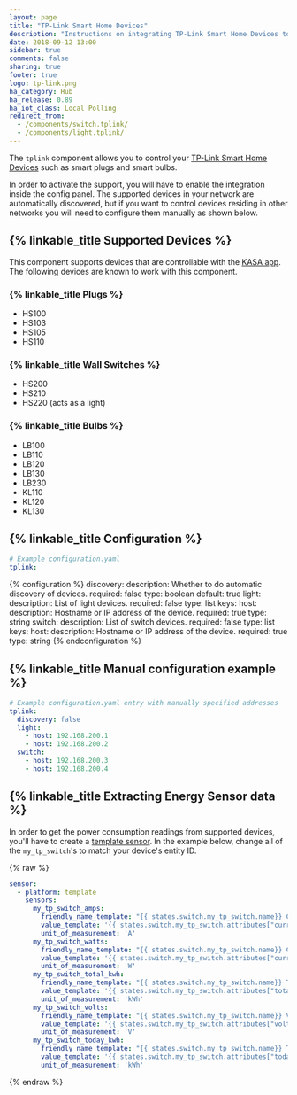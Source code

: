 ```yaml
---
layout: page
title: "TP-Link Smart Home Devices"
description: "Instructions on integrating TP-Link Smart Home Devices to Home Assistant."
date: 2018-09-12 13:00
sidebar: true
comments: false
sharing: true
footer: true
logo: tp-link.png
ha_category: Hub
ha_release: 0.89
ha_iot_class: Local Polling
redirect_from:
  - /components/switch.tplink/
  - /components/light.tplink/
---
```


The `tplink` component allows you to control your [TP-Link Smart Home Devices](https://www.tp-link.com/kasa-smart/) such as smart plugs and smart bulbs.

In order to activate the support, you will have to enable the integration inside the config panel.
The supported devices in your network are automatically discovered, but if you want to control devices residing in other networks you will need to configure them manually as shown below.

## {% linkable_title Supported Devices %}

This component supports devices that are controllable with the [KASA app](https://www.tp-link.com/us/kasa-smart/kasa.html).
The following devices are known to work with this component.

### {% linkable_title Plugs %}

- HS100
- HS103
- HS105
- HS110

### {% linkable_title Wall Switches %}

- HS200
- HS210
- HS220 (acts as a light)

### {% linkable_title Bulbs %}

- LB100
- LB110
- LB120
- LB130
- LB230
- KL110
- KL120
- KL130

## {% linkable_title Configuration %}

```yaml
# Example configuration.yaml
tplink:
```

{% configuration %}
discovery:
  description: Whether to do automatic discovery of devices.
  required: false
  type: boolean
  default: true
light:
  description: List of light devices.
  required: false
  type: list
  keys:
    host:
      description: Hostname or IP address of the device.
      required: true
      type: string
switch:
  description: List of switch devices.
  required: false
  type: list
  keys:
    host:
      description: Hostname or IP address of the device.
      required: true
      type: string
{% endconfiguration %}

## {% linkable_title Manual configuration example %}

```yaml
# Example configuration.yaml entry with manually specified addresses
tplink:
  discovery: false
  light:
    - host: 192.168.200.1
    - host: 192.168.200.2
  switch:
    - host: 192.168.200.3
    - host: 192.168.200.4
```

## {% linkable_title Extracting Energy Sensor data %}

In order to get the power consumption readings from supported devices, you'll have to create a [template sensor](/components/switch.template/).
In the example below, change all of the `my_tp_switch`'s to match your device's entity ID.

{% raw %}
```yaml
sensor:
  - platform: template
    sensors:
      my_tp_switch_amps:
        friendly_name_template: "{{ states.switch.my_tp_switch.name}} Current"
        value_template: '{{ states.switch.my_tp_switch.attributes["current_a"] | float }}'
        unit_of_measurement: 'A'
      my_tp_switch_watts:
        friendly_name_template: "{{ states.switch.my_tp_switch.name}} Current Consumption"
        value_template: '{{ states.switch.my_tp_switch.attributes["current_power_w"] | float }}'
        unit_of_measurement: 'W'
      my_tp_switch_total_kwh:
        friendly_name_template: "{{ states.switch.my_tp_switch.name}} Total Consumption"
        value_template: '{{ states.switch.my_tp_switch.attributes["total_energy_kwh"] | float }}'
        unit_of_measurement: 'kWh'
      my_tp_switch_volts:
        friendly_name_template: "{{ states.switch.my_tp_switch.name}} Voltage"
        value_template: '{{ states.switch.my_tp_switch.attributes["voltage"] | float }}'
        unit_of_measurement: 'V'
      my_tp_switch_today_kwh:
        friendly_name_template: "{{ states.switch.my_tp_switch.name}} Today's Consumption"
        value_template: '{{ states.switch.my_tp_switch.attributes["today_energy_kwh"] | float }}'
        unit_of_measurement: 'kWh'
```
{% endraw %}
